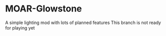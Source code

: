 # MOAR-Glowstone
A simple lighting mod with lots of planned features
This branch is not ready for playing yet